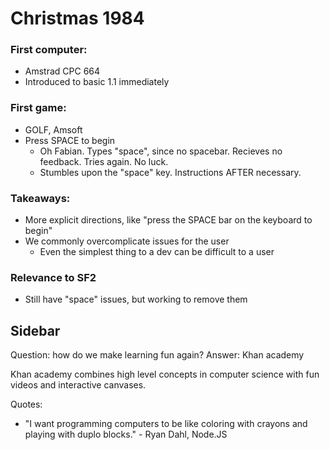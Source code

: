 # Christmas 1984

### First computer:
- Amstrad CPC 664
- Introduced to basic 1.1 immediately

### First game:
- GOLF, Amsoft
- Press SPACE to begin
  - Oh Fabian. Types "space", since no spacebar. Recieves no feedback. Tries again. No luck.
  - Stumbles upon the "space" key. Instructions AFTER necessary.

### Takeaways:
- More explicit directions, like "press the SPACE bar on the keyboard to begin"
- We commonly overcomplicate issues for the user
  - Even the simplest thing to a dev can be difficult to a user

### Relevance to SF2
- Still have "space" issues, but working to remove them




## Sidebar

Question: how do we make learning fun again?
Answer: Khan academy

Khan academy combines high level concepts in computer science with fun videos and interactive canvases.

Quotes:
- "I want programming computers to be like coloring with crayons and playing with duplo blocks." - Ryan Dahl, Node.JS